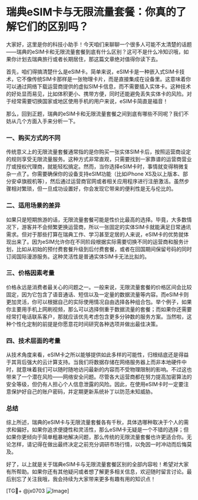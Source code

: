 # 瑞典eSIM卡与无限流量套餐：你真的了解它们的区别吗？

大家好，这里是你的科技小助手！今天咱们来聊聊一个很多人可能不太清楚的话题——瑞典的eSIM卡和无限流量套餐到底有什么区别？这可不是什么冷知识哦，如果你计划去瑞典旅行或者长期居住，那这篇文章绝对值得你读下去。

首先，咱们得搞清楚什么是eSIM卡。简单来说，eSIM卡是一种嵌入式SIM卡技术，它不像传统SIM卡那样是一张物理卡片，而是直接集成在设备里。这意味着你可以通过网络下载运营商提供的虚拟SIM卡信息，而不需要插入实体卡。这种技术的好处显而易见，比如体积更小、携带方便，同时还能避免丢失实体卡的风险。对于经常需要切换国家或地区使用手机的用户来说，eSIM卡简直是福音！

那么，回到正题，瑞典的eSIM卡和无限流量套餐之间到底有哪些不同呢？我们不妨从几个方面入手来分析一下。

### 一、购买方式的不同

传统意义上的无限流量套餐通常指的是你购买一张实体SIM卡后，按照运营商设定的规则享受无限流量服务。这种方式非常直观，只需要找到一家靠谱的运营商营业厅或授权代理商，就能轻松搞定。然而，当你选择eSIM卡时，事情就变得稍微复杂一点了。你需要确保你的设备支持eSIM功能（比如iPhone XS及以上版本、部分安卓旗舰机等），然后通过运营商官网或者相关应用程序进行注册激活。虽然步骤相对繁琐，但一旦成功设置好，你会发现它带来的便利性是无与伦比的。

### 二、适用场景的差异

如果只是短期旅游的话，无限流量套餐可能是性价比最高的选择。毕竟，大多数情况下，游客并不会频繁更换运营商，所以一张固定的实体SIM卡就能满足日常通讯需求。但对于那些打算在瑞典工作、学习甚至定居的人来说，eSIM卡的优势就体现出来了。因为eSIM允许你在不同阶段根据实际需要切换不同的运营商和服务计划，比如从初始的预付费套餐升级到后付费套餐，或者在回国期间保留号码的同时订阅国际漫游服务。这种灵活性是普通实体SIM卡无法比拟的。

### 三、价格因素考量

价格永远是消费者最关心的问题之一。一般来说，无限流量套餐的价格区间会比较固定，因为它包含了语音通话、短信以及一定量的数据流量等内容。而eSIM卡则更加灵活，你可以根据自己的实际使用情况自由选择各种组合包。举个例子，如果你主要用手机上网刷视频，那么可以选择侧重于数据流量的套餐；而如果你还需要经常打电话联系客户，那就应该优先考虑包含更多分钟数的服务方案。当然啦，这种个性化定制的前提是你愿意花时间研究各种选项并做出最佳决策。

### 四、技术层面的考量

从技术角度来看，eSIM卡之所以能够提供如此多样的可能性，归根结底还是得益于其背后强大的云计算支持。当我们将数据存储在网络服务器上而非本地硬件中时，就意味着我们可以随时随地访问最新的内容而不受物理限制的影响。不过这也带来了一个潜在风险——网络安全问题。尽管各大运营商都在努力提高加密算法的安全等级，但仍有人担心个人信息泄露的风险。因此，在使用eSIM卡时一定要注意保护好自己的账户密码，并定期更新系统补丁以防范未知威胁。

### 总结

综上所述，瑞典的eSIM卡与无限流量套餐各有千秋，具体选哪种取决于个人的需求和偏好。如果你追求便捷性和灵活性，那么eSIM卡无疑是一个不错的选择；但如果你更倾向于简单粗暴地解决问题，那么传统的无限流量套餐也许更适合你。无论怎样，请记得在做出最终决定之前充分调研市场行情，以免因一时冲动而后悔莫及。

好了，以上就是关于瑞典eSIM卡与无限流量套餐区别的全部内容啦！希望对大家有所帮助。如果你还有其他疑问或者想了解更多相关信息，欢迎随时留言讨论。最后别忘了关注我哦，我会持续为大家带来更多有趣有用的知识点！

[TG💪+ @jx0703 ![Image](https://github.com/user-attachments/assets/dbca1d08-cadb-493c-b0ec-ad6f7a83f270)]